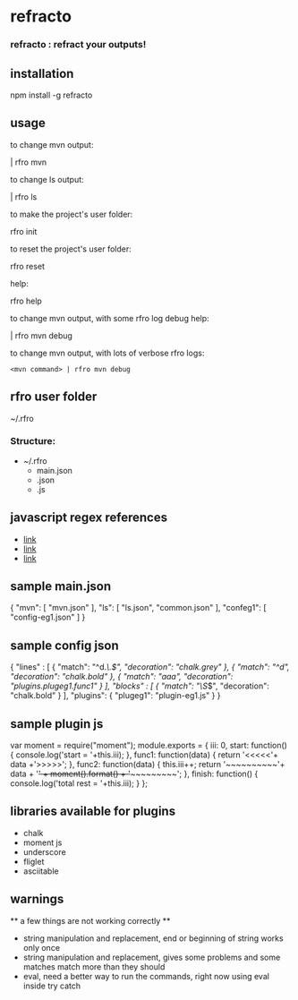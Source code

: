 refracto
========

### refracto : refract your outputs!

## installation

  npm install -g refracto

## usage

to change mvn output:

  <mvn command> | rfro mvn

to change ls output:

  <ls command> | rfro ls

to make the project's user folder:

  rfro init

to reset the project's user folder:

  rfro reset

help:

  rfro help

to change mvn output, with some rfro log debug help:

  <mvn command> | rfro mvn debug

to change mvn output, with lots of verbose rfro logs:

    <mvn command> | rfro mvn debug

## rfro user folder

  ~/.rfro

### Structure:

- ~/.rfro
  - main.json
  - <other configs>.json
  - <other plugins>.js

## javascript regex references

- [link](https://developer.mozilla.org/en-US/docs/Web/JavaScript/Reference/Global_Objects/RegExp)
- [link](https://developer.mozilla.org/en-US/docs/Web/JavaScript/Guide/Regular_Expressions)
- [link](http://www.w3schools.com/jsref/jsref_obj_regexp.asp)

## sample main.json

  {
    "mvn": [ "mvn.json" ],
    "ls": [ "ls.json", "common.json" ],
    "confeg1": [ "config-eg1.json" ]
  }

## sample config json

  {
    "lines" : [
      { "match": "^d.*\\.$", "decoration": "chalk.grey" },
      { "match": "^d", "decoration": "chalk.bold" },
      { "match": "aaa", "decoration": "plugins.plugeg1.func1" }
    ],
    "blocks" : [
      { "match": "\\S*$", "decoration": "chalk.bold" }
    ],
    "plugins": {
      "plugeg1": "plugin-eg1.js"
    }
  }

## sample plugin js

  var moment = require("moment");
  module.exports = {
    iii: 0,
    start: function() {
      console.log('start = '+this.iii);
    },
    func1: function(data) {
      return '<<<<<'+ data +'>>>>>';
    },
    func2: function(data) {
      this.iii++;
      return '~~~~~~~~~~'+ data + '~~' + moment().format() + '~~~~~~~~~~~';
    },
    finish: function() {
      console.log('total rest = '+this.iii);
    }
  };

## libraries available for plugins

- chalk
- moment js
- underscore
- fliglet
- asciitable

## warnings

** a few things are not working correctly **

- string manipulation and replacement, end or beginning of string works only once
- string manipulation and replacement, gives some problems and some matches match more than they should
- eval, need a better way to run the commands, right now using eval inside try catch
